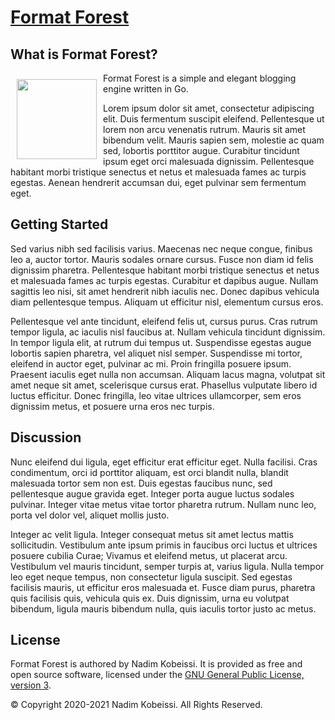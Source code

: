 <!---
# SPDX-FileCopyrightText: © 2020-2021 Nadim Kobeissi <nadim@nadim.computer>
# SPDX-License-Identifier: CC-BY-SA-4.0
-->

# [Format Forest](https://formatforest.com)

## What is Format Forest?
<img src="https://gitlab.com/nadimk/formatforest/-/raw/master/examples/res/img/formatforest.png" alt="" align="left" height="128" style="margin:10px" />

Format Forest is a simple and elegant blogging engine written in Go.

Lorem ipsum dolor sit amet, consectetur adipiscing elit. Duis fermentum suscipit eleifend. Pellentesque ut lorem non arcu venenatis rutrum. Mauris sit amet bibendum velit. Mauris sapien sem, molestie ac quam sed, lobortis porttitor augue. Curabitur tincidunt ipsum eget orci malesuada dignissim. Pellentesque habitant morbi tristique senectus et netus et malesuada fames ac turpis egestas. Aenean hendrerit accumsan dui, eget pulvinar sem fermentum eget.

## Getting Started
Sed varius nibh sed facilisis varius. Maecenas nec neque congue, finibus leo a, auctor tortor. Mauris sodales ornare cursus. Fusce non diam id felis dignissim pharetra. Pellentesque habitant morbi tristique senectus et netus et malesuada fames ac turpis egestas. Curabitur et dapibus augue. Nullam sagittis leo nisi, sit amet hendrerit nibh iaculis nec. Donec dapibus vehicula diam pellentesque tempus. Aliquam ut efficitur nisl, elementum cursus eros.

Pellentesque vel ante tincidunt, eleifend felis ut, cursus purus. Cras rutrum tempor ligula, ac iaculis nisl faucibus at. Nullam vehicula tincidunt dignissim. In tempor ligula elit, at rutrum dui tempus ut. Suspendisse egestas augue lobortis sapien pharetra, vel aliquet nisl semper. Suspendisse mi tortor, eleifend in auctor eget, pulvinar ac mi. Proin fringilla posuere ipsum. Praesent iaculis eget nulla non accumsan. Aliquam lacus magna, volutpat sit amet neque sit amet, scelerisque cursus erat. Phasellus vulputate libero id luctus efficitur. Donec fringilla, leo vitae ultrices ullamcorper, sem eros dignissim metus, et posuere urna eros nec turpis.

## Discussion
Nunc eleifend dui ligula, eget efficitur erat efficitur eget. Nulla facilisi. Cras condimentum, orci id porttitor aliquam, est orci blandit nulla, blandit malesuada tortor sem non est. Duis egestas faucibus nunc, sed pellentesque augue gravida eget. Integer porta augue luctus sodales pulvinar. Integer vitae metus vitae tortor pharetra rutrum. Nullam nunc leo, porta vel dolor vel, aliquet mollis justo.

Integer ac velit ligula. Integer consequat metus sit amet lectus mattis sollicitudin. Vestibulum ante ipsum primis in faucibus orci luctus et ultrices posuere cubilia Curae; Vivamus et eleifend metus, ut placerat arcu. Vestibulum vel mauris tincidunt, semper turpis at, varius ligula. Nulla tempor leo eget neque tempus, non consectetur ligula suscipit. Sed egestas facilisis mauris, ut efficitur eros malesuada et. Fusce diam purus, pharetra quis facilisis quis, vehicula quis ex. Duis dignissim, urna eu volutpat bibendum, ligula mauris bibendum nulla, quis iaculis tortor justo ac metus.

## License
Format Forest is authored by Nadim Kobeissi. It is provided as free and open source software, licensed under the [GNU General Public License, version 3](https://www.gnu.org/licenses/gpl-3.0.en.html).

© Copyright 2020-2021 Nadim Kobeissi. All Rights Reserved.
